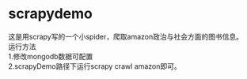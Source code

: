 # scrapydemo  
这是用scrapy写的一个小spider，爬取amazon政治与社会方面的图书信息。  
运行方法  
1.修改mongodb数据可配置  
2.scrapyDemo路径下运行scrapy crawl amazon即可。  
